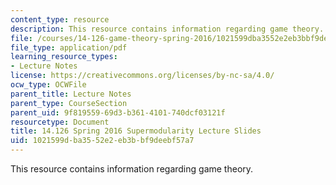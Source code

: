 ```yaml
---
content_type: resource
description: This resource contains information regarding game theory.
file: /courses/14-126-game-theory-spring-2016/1021599dba3552e2eb3bbf9deebf57a7_MIT14_126S16_supermodular.pdf
file_type: application/pdf
learning_resource_types:
- Lecture Notes
license: https://creativecommons.org/licenses/by-nc-sa/4.0/
ocw_type: OCWFile
parent_title: Lecture Notes
parent_type: CourseSection
parent_uid: 9f819559-69d3-b361-4101-740dcf03121f
resourcetype: Document
title: 14.126 Spring 2016 Supermodularity Lecture Slides
uid: 1021599d-ba35-52e2-eb3b-bf9deebf57a7
---
```

This resource contains information regarding game theory.